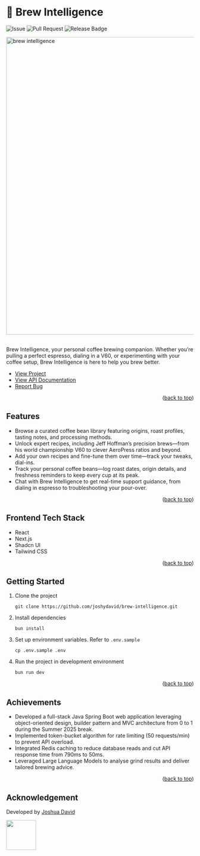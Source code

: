 # 🎨 Brew Intelligence

![Issue](https://img.shields.io/github/issues/joshydavid/joshua-david)
![Pull Request](https://img.shields.io/github/issues-pr/joshydavid/joshua-david)
![Release Badge](https://img.shields.io/github/v/release/joshydavid/joshua-david)

<img src="https://github.com/user-attachments/assets/21b14349-4657-4aea-a82a-dcef198fcfbc" width="800" alt="brew intelligence"  />
<br />
<br />

Brew Intelligence, your personal coffee brewing companion. Whether you’re pulling a perfect espresso, dialing in a V60, or experimenting with your coffee setup, Brew Intelligence is here to help you brew better.

- [View Project](https://brew.joshydavid.com)
- [View API Documentation](https://brew.joshydavid.com/docs.html)
- [Report Bug](https://github.com/joshydavid/brew-intelligence/issues/new/choose)

<p align="right">(<a href="#readme-top">back to top</a>)</p>

## Features

- Browse a curated coffee bean library featuring origins, roast profiles, tasting notes, and processing methods.
- Unlock expert recipes, including Jeff Hoffman’s precision brews—from his world championship V60 to clever AeroPress ratios and beyond.
- Add your own recipes and fine-tune them over time—track your tweaks, dial-ins.
- Track your personal coffee beans—log roast dates, origin details, and freshness reminders to keep every cup at its peak.
- Chat with Brew Intelligence to get real-time support guidance, from dialing in espresso to troubleshooting your pour-over.

<p align="right">(<a href="#readme-top">back to top</a>)</p>

## Frontend Tech Stack

- React
- Next.js
- Shadcn UI
- Tailwind CSS

<p align="right">(<a href="#readme-top">back to top</a>)</p>

## Getting Started

1. Clone the project

   ```
   git clone https://github.com/joshydavid/brew-intelligence.git
   ```

2. Install dependencies

   ```
   bun install
   ```

3. Set up environment variables. Refer to `.env.sample`

   `cp .env.sample .env`

4. Run the project in development environment

   ```
   bun run dev
   ```

<p align="right">(<a href="#readme-top">back to top</a>)</p>

## Achievements

- Developed a full-stack Java Spring Boot web application leveraging object-oriented design, builder pattern and MVC architecture from 0 to 1 during the Summer 2025 break.
- Implemented token-bucket algorithm for rate limiting (50 requests/min) to prevent API overload.
- Integrated Redis caching to reduce database reads and cut API response time from 790ms to 50ms.
- Leveraged Large Language Models to analyse grind results and deliver tailored brewing advice.

<p align="right">(<a href="#readme-top">back to top</a>)</p>

## Acknowledgement

Developed by [Joshua David](https://joshydavid.com)

<a href="https://joshydavid.com">
  <img src="https://github.com/user-attachments/assets/4dfe0c89-8ced-4e08-bcf3-6261bdbb956d" width="80">
</a>
